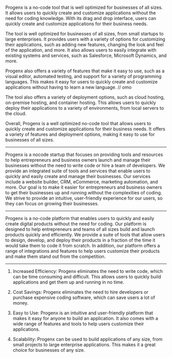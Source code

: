 Progenx is a no-code tool that is well optimized for businesses of all sizes. It allows users to quickly create and customize applications without the need for coding knowledge. With its drag and drop interface, users can quickly create and customize applications for their business needs.

The tool is well optimized for businesses of all sizes, from small startups to large enterprises. It provides users with a variety of options for customizing their applications, such as adding new features, changing the look and feel of the application, and more. It also allows users to easily integrate with existing systems and services, such as Salesforce, Microsoft Dynamics, and more.

Progenx also offers a variety of features that make it easy to use, such as a visual editor, automated testing, and support for a variety of programming languages. This makes it easy for users to quickly create and customize applications without having to learn a new language. // omo

The tool also offers a variety of deployment options, such as cloud hosting, on-premise hosting, and container hosting. This allows users to quickly deploy their applications to a variety of environments, from local servers to the cloud.

Overall, Progenx is a well optimized no-code tool that allows users to quickly create and customize applications for their business needs. It offers a variety of features and deployment options, making it easy to use for businesses of all sizes.

<hr>

Progenx is a nocode startup that focuses on providing tools and resources to help entrepreneurs and business owners launch and manage their businesses without the need to write code or hire a team of developers. We provide an integrated suite of tools and services that enable users to quickly and easily create and manage their businesses. Our services include a website builder, CRM, eCommerce, marketing automation, and more. Our goal is to make it easier for entrepreneurs and business owners to get their businesses up and running without the complexities of coding. We strive to provide an intuitive, user-friendly experience for our users, so they can focus on growing their businesses.

<hr>

Progenx is a no-code platform that enables users to quickly and easily create digital products without the need for coding. Our platform is designed to help entrepreneurs and teams of all sizes build and launch products quickly and efficiently. We provide a suite of tools that allow users to design, develop, and deploy their products in a fraction of the time it would take them to code it from scratch. In addition, our platform offers a range of integrations and features to help users customize their products and make them stand out from the competition.

<hr>

1. Increased Efficiency: Progenx eliminates the need to write code, which can be time consuming and difficult. This allows users to quickly build applications and get them up and running in no time. 

2. Cost Savings: Progenx eliminates the need to hire developers or purchase expensive coding software, which can save users a lot of money.

3. Easy to Use: Progenx is an intuitive and user-friendly platform that makes it easy for anyone to build an application. It also comes with a wide range of features and tools to help users customize their applications.

4. Scalability: Progenx can be used to build applications of any size, from small projects to large enterprise applications. This makes it a great choice for businesses of any size.
